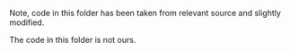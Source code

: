 Note, code in this folder has been taken from relevant source and slightly modified.

The code in this folder is not ours.
